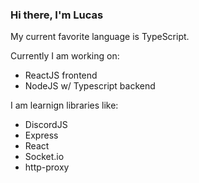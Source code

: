 ### Hi there, I'm Lucas

My current favorite language is TypeScript.

Currently I am working on:
- ReactJS frontend
- NodeJS w/ Typescript backend

I am learnign libraries like:
- DiscordJS
- Express
- React
- Socket.io
- http-proxy


<!--![GitHub stats](https://github-readme-stats.vercel.app/api?username=lsedberg&show_icons=true&theme=tokyonight)-->

<!-- ![Top Langs](https://github-readme-stats.vercel.app/api/top-langs/?username=lsedberg&theme=tokyonight) -->

<!--
**lsedberg/lsedberg** is a ✨ _special_ ✨ repository because its `README.md` (this file) appears on your GitHub profile.

Here are some ideas to get you started:

- 🔭 I’m currently working on ...
- 🌱 I’m currently learning ...
- 👯 I’m looking to collaborate on ...
- 🤔 I’m looking for help with ...
- 💬 Ask me about ...
- 📫 How to reach me: ...
- 😄 Pronouns: ...
- ⚡ Fun fact: ...
-->
